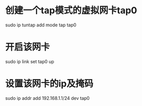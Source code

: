# 创建一个tap模式的虚拟网卡tap0
sudo ip tuntap add mode tap tap0
# 开启该网卡
sudo ip link set tap0 up
# 设置该网卡的ip及掩码
sudo ip addr add 192.168.1.1/24 dev tap0


